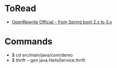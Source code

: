 # ToRead
* [OpenRewrite Official - from Spring boot 2.x to 3.x](https://docs.openrewrite.org/)



# Commands
* $ cd src/main/java/com/demo
* $ thrift --gen java HelloService.thrift